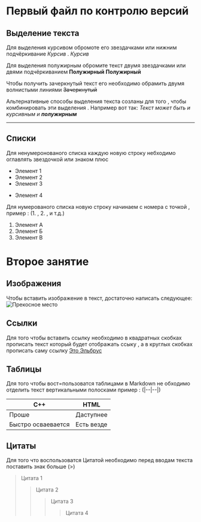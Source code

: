 #  Первый файл по контролю версий

## Выделение текста

Для выделения курсивом обромоте его звездачками или нижним подчёркивание *Курсив* . _Курсив_

Для выделения полужирным обромите текст двумя звездачками или двями подчёркиванием
**Полужирный** __Полужирный__

Чтобы получить зачеркнутый текст его необходимо обрамить двумя волнистыми линиями
~~Зачеркнутый~~

Альтернативные способы выделения текста созланы для того , чтобы комбинировать эти выделения . Например вот так: _Текст может быть и курсивным и **полужирным**_

***

## Списки

Для ненумеронованого списка каждую новую строку небходимо оглавлять звездочкой или знаком плюс

* Элемент 1
* Элемент 2 
* Элемент 3
+ Элемент 4

Для нумерованого списка новую строку начинаем с номера с точкой , пример : (1. , 2. , и т.д.)

1. Элемент А
2. Элемент Б
3. Элемент В

# Второе занятие 

## Изображения

Чтобы вставить изображение в текст, достаточно написать следующее:
![Прекосное место](Goruy.jpg)

## Ссылки

Для того чтобы вставить ссылку необходимо в квадратных скобках прописать текст который будет отображать ссыку , а в круглых скобках прописать саму ссылку
[Это Эльбрус](https://yandex.ru/images/search?text=фотография%20горы%20эльбрус&from=tabbar&pos=14&img_url=http%3A%2F%2Fvsegda-pomnim.com%2Fuploads%2Fposts%2F2022-03%2F1647546709_46-vsegda-pomnim-com-p-vulkan-elbrus-foto-51.jpg&rpt=simage&lr=21621)

## Таблицы

Для того чтобы вост=пользоватся таблицами в Markdown не обходимо отделить текст вертикальными полосками  пример : (|--|--|)

| C++ | HTML |
|-|-|
|Проше|Даступнее|
|Быстро осваевается|Есть везде|

## Цитаты

Для того что воспользоватся Цитатой необходимо перед вводам текста поставить знак больше (>)
>Цитата 1
>>Цитата 2 
>>>Цитата 3
>>>>Цитата 4